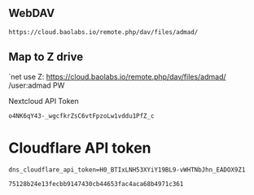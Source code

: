 ## WebDAV
`https://cloud.baolabs.io/remote.php/dav/files/admad/`

## Map to Z drive
`net use Z: https://cloud.baolabs.io/remote.php/dav/files/admad/ /user:admad PW


Nextcloud API Token
```
o4NK6qY43-_wgcfkrZsC6vtFpzoLw1vddu1PfZ_c
```

# Cloudflare API token
```
dns_cloudflare_api_token=H0_BTIxLNH53XYiY19BL9-vWHTNbJhn_EADOX9Z1
```

```
75128b24e13fecbb9147430cb44653fac4aca68b4971c361
```
